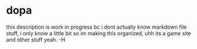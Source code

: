 # dopa

this description is work in progress bc i dont actually know markdown file stuff, i only know a little bit so im making this organized, uhh its a game site and other stuff yeah. -H
